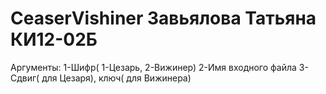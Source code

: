 # CeaserVishiner Завьялова Татьяна КИ12-02Б
Аргументы:
1-Шифр( 1-Цезарь, 2-Вижинер)
2-Имя входного файла
3-Сдвиг( для Цезаря), ключ( для Вижинера)
